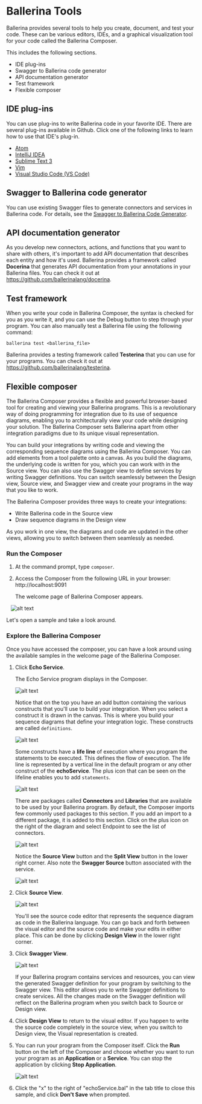 # Ballerina Tools

Ballerina provides several tools to help you create, document, and test your code. These can be various editors, IDEs, and a graphical visualization tool for your code called the Ballerina Composer.

This includes the following sections.

- IDE plug-ins
- Swagger to Ballerina code generator
- API documentation generator
- Test framework
- Flexible composer

## IDE plug-ins

You can use plug-ins to write Ballerina code in your favorite IDE. There are several plug-ins available in Github. Click one of the following links to learn how to use that IDE's plug-in. 

* [Atom](https://github.com/ballerinalang/plugin-atom)
* [IntelliJ IDEA](https://github.com/ballerinalang/plugin-intellij)
* [Sublime Text 3](https://github.com/ballerinalang/plugin-sublimetext3)
* [Vim](https://github.com/ballerinalang/plugin-vim)
* [Visual Studio Code (VS Code)](https://github.com/ballerinalang/plugin-vscode)

## Swagger to Ballerina code generator

You can use existing Swagger files to generate connectors and services in Ballerina code. For details, see the [Swagger to Ballerina Code Generator](https://github.com/ballerinalang/tool-swagger-ballerina/tree/master/modules/swagger-ballerina-generator).

## API documentation generator

As you develop new connectors, actions, and functions that you want to share with others, it's important to add API documentation that describes each entity and how it's used. Ballerina provides a framework called **Docerina** that generates API documentation from your annotations in your Ballerina files. You can check it out at https://github.com/ballerinalang/docerina. 

## Test framework

When you write your code in Ballerina Composer, the syntax is checked for you as you write it, and you can use the Debug button to step through your program. You can also manually test a Ballerina file using the following command:

```
ballerina test <ballerina_file>
```
Ballerina provides a testing framework called **Testerina** that you can use for your programs. You can check it out at https://github.com/ballerinalang/testerina. 

## Flexible composer

The Ballerina Composer provides a flexible and powerful browser-based tool for creating and viewing your Ballerina programs. This is a revolutionary way of doing programming for integration due to its use of sequence diagrams, enabling you to architecturally view your code while designing your solution. The Ballerina Composer sets Ballerina apart from other integration paradigms due to its unique visual representation.

You can build your integrations by writing code and viewing the corresponding sequence diagrams using the Ballerina Composer. You can add elements from a tool palette onto a canvas. As you build the diagrams, the underlying code is written for you, which you can work with in the Source view. You can also use the Swagger view to define services by writing Swagger definitions. You can switch seamlessly between the Design view, Source view, and Swagger view and create your programs in the way that you like to work.

The Ballerina Composer provides three ways to create your integrations:

* Write Ballerina code in the Source view
* Draw sequence diagrams in the Design view

As you work in one view, the diagrams and code are updated in the other views, allowing you to switch between them seamlessly as needed. 

### Run the Composer

1. At the command prompt, type `composer`.

1. Access the Composer from the following URL in your browser: http://localhost:9091

    The welcome page of Ballerina Composer appears. 
    
    ![alt text](images/ComposerNew1.png "Welcome page")
    
Let's open a sample and take a look around. 

### Explore the Ballerina Composer

Once you have accessed the composer, you can have a look around using the available samples in the welcome page of the Ballerina Composer.

1. Click **Echo Service**.

    The Echo Service program displays in the Composer.
    
    ![alt text](images/echoServiceNew1.png "Echo Service program")

    Notice that on the top you have an add button containing the various constructs that you'll use to build your integration. When you select a construct it is drawn in the canvas. This is where you build your sequence diagrams that define your integration logic. These constructs are called `definitions`.
        
    ![alt text](images/ConstructsNew1.png "Constructs")
    
    Some constructs have a **life line** of execution where you program the statements to be executed. This defines the flow of execution. The life line is represented by a vertical line in the default program or any other construct of the **echoService**. The plus icon that can be seen on the lifeline enables you to add `statements`.
    
    ![alt text](images/LifelineNew1.png "Ballerina construct life line")
    
    There are packages called **Connectors** and **Libraries** that are available to be used by your Ballerina program. By default, the Composer imports few commonly used packages to this section. If you add an import to a different package, it is added to this section. Click on the plus icon on the right of the diagram and select Endpoint to see the list of connectors.
    
    ![alt text](images/Connectors.png "Ballerina connectors and libraries")

    Notice the **Source View** button and the **Split View** button in the lower right corner. Also note the **Swagger Source** button associated with the service.
    
    ![alt text](images/SourceSwaggerButtons1.png "Source and Swagger buttons")
   
2. Click **Source View**. 

    ![alt text](images/EchoSourceNew1.png "Source view")

    You'll see the source code editor that represents the sequence diagram as code in the Ballerina language. You can go back and forth between the visual editor and the source code and make your edits in either place. This can be done by clicking **Design View** in the lower right corner.

3. Click **Swagger View**. 

    ![alt text](images/EchoSwaggerNew1.png "Swagger view")

    If your Ballerina program contains services and resources, you can view the generated Swagger definition for your program by switching to the Swagger view. This editor allows you to write Swagger definitions to create services. All the changes made on the Swagger definition will reflect on the Ballerina program when you switch back to Source or Design view.

4. Click **Design View** to return to the visual editor. If you happen to write the source code completely in the source view, when you switch to Design view, the Visual representation is created.

5. You can run your program from the Composer itself. Click the **Run** button on the left of the Composer and choose whether you want to run your program as an **Application** or a **Service**. You can stop the application by clicking **Stop Application**.

    ![alt text](images/BallerinaRunNew1.png "Run application")

6. Click the "x" to the right of "echoService.bal" in the tab title to close this sample, and click **Don't Save** when prompted.
